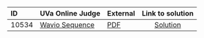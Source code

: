 | ID | UVa Online Judge | External | Link to solution |
|:---|:---|:---|:---:|
| 10534 | [Wavio Sequence](https://onlinejudge.org/index.php?option=com_onlinejudge&Itemid=8&category=651&page=show_problem&problem=1475) | [PDF](https://onlinejudge.org/external/105/10534.pdf) | [Solution](https://github.com/versenyi98/uva-solutions/tree/main/solutions/10534%20-%20Wavio%20Sequence)|

